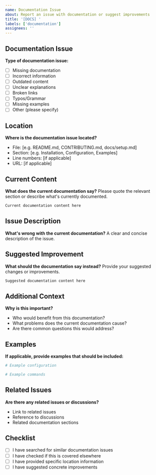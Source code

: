 ```yaml
---
name: Documentation Issue
about: Report an issue with documentation or suggest improvements
title: '[DOCS] '
labels: ['documentation']
assignees: ''
---
```


## Documentation Issue

**Type of documentation issue:**
- [ ] Missing documentation
- [ ] Incorrect information
- [ ] Outdated content
- [ ] Unclear explanations
- [ ] Broken links
- [ ] Typos/Grammar
- [ ] Missing examples
- [ ] Other (please specify)

## Location

**Where is the documentation issue located?**
- File: [e.g. README.md, CONTRIBUTING.md, docs/setup.md]
- Section: [e.g. Installation, Configuration, Examples]
- Line numbers: [if applicable]
- URL: [if applicable]

## Current Content

**What does the current documentation say?**
Please quote the relevant section or describe what's currently documented.

```markdown
Current documentation content here
```

## Issue Description

**What's wrong with the current documentation?**
A clear and concise description of the issue.

## Suggested Improvement

**What should the documentation say instead?**
Provide your suggested changes or improvements.

```markdown
Suggested documentation content here
```

## Additional Context

**Why is this important?**
- Who would benefit from this documentation?
- What problems does the current documentation cause?
- Are there common questions this would address?

## Examples

**If applicable, provide examples that should be included:**

```nix
# Example configuration
```

```bash
# Example commands
```

## Related Issues

**Are there any related issues or discussions?**
- Link to related issues
- Reference to discussions
- Related documentation sections

## Checklist

- [ ] I have searched for similar documentation issues
- [ ] I have checked if this is covered elsewhere
- [ ] I have provided specific location information
- [ ] I have suggested concrete improvements
